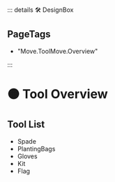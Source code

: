 ::: details 🛠 DesignBox

<h2>PageTags</h2>

- "Move.ToolMove.Overview"

:::

# 🟠 <move>Tool Overview</move>

## Tool List

 - Spade
 - PlantingBags
 - Gloves
 - Kit
 - Flag